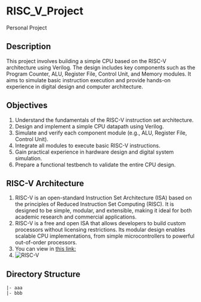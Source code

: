# RISC_V_Project
Personal Project

## Description
This project involves building a simple CPU based on the RISC-V architecture using Verilog. The design includes key components such as the Program Counter, ALU, Register File, Control Unit, and Memory modules. It aims to simulate basic instruction execution and provide hands-on experience in digital design and computer architecture.

## Objectives
1. Understand the fundamentals of the RISC-V instruction set architecture.
2. Design and implement a simple CPU datapath using Verilog.
3. Simulate and verify each component module (e.g., ALU, Register File, Control Unit).
4. Integrate all modules to execute basic RISC-V instructions.
5. Gain practical experience in hardware design and digital system simulation.
6. Prepare a functional testbench to validate the entire CPU design.

## RISC-V Architecture
1. RISC-V is an open-standard Instruction Set Architecture (ISA) based on the principles of Reduced Instruction Set Computing (RISC). It is designed to be simple, modular, and extensible, making it ideal for both academic research and commercial applications.
2. RISC-V is a free and open ISA that allows developers to build custom processors without licensing restrictions. Its modular design enables scalable CPU implementations, from simple microcontrollers to powerful out-of-order processors.
3. You can view in [this link:](https://sirinsoftware.com/blog/inside-risc-v-microarchitecture)
4. ![RISC-V](https://sirinsoftware.com/wp-content/uploads/2024/03/Scheme-2-1-1.svg)

## Directory Structure
```
|- aaa
|- bbb
